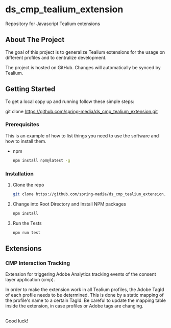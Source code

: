 # ds_cmp_tealium_extension
Repository for Javascript Tealium extensions


## About The Project

The goal of this project is to generalize Tealium extensions for the usage on different profiles
and to centralize development.

The project is hosted on GitHub. Changes will automatically be synced by Tealium.

<!-- GETTING STARTED -->
## Getting Started

To get a local copy up and running follow these simple steps:

git clone https://github.com/spring-media/ds_cmp_tealium_extension.git

### Prerequisites

This is an example of how to list things you need to use the software and how to install them.
* npm
  ```sh
  npm install npm@latest -g
  ```

### Installation

1. Clone the repo
   ```sh
   git clone https://github.com/spring-media/ds_cmp_tealium_extension.git
   ```
2. Change into Root Directory and Install NPM packages
   ```sh
   npm install
   ```
3. Run the Tests

   ```sh
   npm run test
   ```


## Extensions
### CMP Interaction Tracking
Extension for triggering Adobe Analytics tracking events of the consent layer application (cmp).

In order to make the extension work in all Tealium profiles, the Adobe TagId of each profile needs to be determined.
This is done by a static mapping of the profile's name to a certain TagId. Be careful to update the 
mapping table inside the extension, in case profiles or Adobe tags are changing.

##
Good luck!